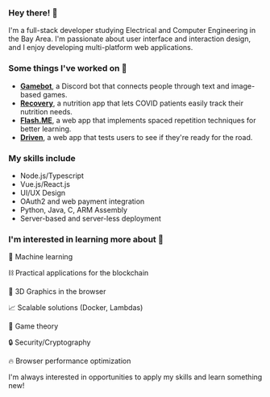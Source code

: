 ### Hey there! 👋

I'm a full-stack developer studying Electrical and Computer Engineering in the Bay Area. I'm passionate about user interface and interaction design, and I enjoy developing multi-platform web applications.

### Some things I've worked on 🔨
- [**Gamebot**](https://gamebot.rocks), a Discord bot that connects people through text and image-based games.
- [**Recovery**](https://recoveryapp.netlify.app), a nutrition app that lets COVID patients easily track their nutrition needs.
- [**Flash.ME**](https://flashme.netlify.app), a web app that implements spaced repetition techniques for better learning.
- [**Driven**](https://driven.netlify.app), a web app that tests users to see if they're ready for the road.

### My skills include
- Node.js/Typescript
- Vue.js/React.js
- UI/UX Design
- OAuth2 and web payment integration
- Python, Java, C, ARM Assembly
- Server-based and server-less deployment

### I'm interested in learning more about 💭

🤖 Machine learning

⛓ Practical applications for the blockchain

🥦 3D Graphics in the browser

📈 Scalable solutions (Docker, Lambdas)

🎲 Game theory

🔒 Security/Cryptography

🔥 Browser performance optimization

I'm always interested in opportunities to apply my skills and learn something new!
